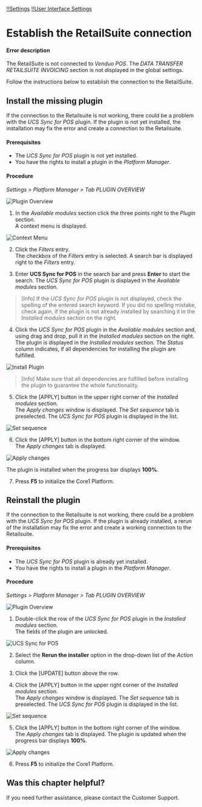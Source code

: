 [!!Settings](../../Settings/Overview/01_General.md)
[!!User Interface Settings](../../Settings/UserInterface/00_UserInterface.md)


# Establish the RetailSuite connection

#### Error description
The RetailSuite is not connected to *Venduo POS*. The *DATA TRANSFER RETAILSUITE INVOICING* section is not displayed in the global settings.

Follow the instructions below to establish the connection to the RetailSuite.


## Install the missing plugin

If the connection to the Retailsuite is not working, there could be a problem with the *UCS Sync for POS* plugin. If the plugin is not yet installed, the installation may fix the error and create a connection to the Retailsuite.

#### Prerequisites

- The *UCS Sync for POS* plugin is not yet installed.
- You have the rights to install a plugin in the *Platform Manager*.

#### Procedure

*Settings > Platform Manager > Tab PLUGIN OVERVIEW*

![Plugin Overview](../../Assets/Screenshots/Settings/PlatformManager/PluginOverview.png "[Plugin Overview]")

1. In the *Available modules* section click the three points right to the *Plugin* section.   
  A context menu is displayed.

  ![Context Menu](../../Assets/Screenshots/Settings/PlatformManager/ContextMenu.png "[Context Menu]")

2. Click the *Filters* entry.   
  The checkbox of the *Filters* entry is selected. A search bar is displayed right to the *Filters* entry.   

3. Enter **UCS Sync for POS** in the search bar and press **Enter** to start the search.
  The *UCS Sync for POS* plugin is displayed in the *Available modules* section.

  > [Info] If the *UCS Sync for POS* plugin is not displayed, check the spelling of the entered search keyword. If you did no spelling mistake, check again, if the plugin is not already installed by searching it in the *Installed modules* section on the right.

4. Click the *UCS Sync for POS* plugin in the *Available modules* section and, using drag and drop, pull it in the *Installed modules* section on the right.   
  The plugin is displayed in the *Installed modules* section. The *Status* column indicates, if all dependencies for installing the plugin are fulfilled.

  ![Install Plugin](../../Assets/Screenshots/Settings/PlatformManager/InstallPlugin.png "[Install Plugin]")

  > [Info] Make sure that all dependencies are fulfilled before installing the plugin to guarantee the whole functionality.

5. Click the [APPLY] button in the upper right corner of the *Installed modules* section.   
  The *Apply changes* window is displayed. The *Set sequence* tab is preselected. The *UCS Sync for POS* plugin is displayed in the list.

  ![Set sequence](../../Assets/Screenshots/Settings/PlatformManager/SetSequenceInstall.png "[Set sequence]")

6. Click the [APPLY] button in the bottom right corner of the window.   
  The *Apply changes* tab is displayed.

  ![Apply changes](../../Assets/Screenshots/Settings/PlatformManager/ApplyChanges.png "[Apply changes]")

  The plugin is installed when the progress bar displays **100%**.

7. Press **F5** to initialize the Core1 Platform.


## Reinstall the plugin

If the connection to the Retailsuite is not working, there could be a problem with the *UCS Sync for POS* plugin. If the plugin is already installed, a rerun of the installation may fix the error and create a working connection to the Retailsuite.

#### Prerequisites

- The *UCS Sync for POS* plugin is already yet installed.
- You have the rights to install a plugin in the *Platform Manager*.

#### Procedure

*Settings > Platform Manager > Tab PLUGIN OVERVIEW*

![Plugin Overview](../../Assets/Screenshots/Settings/PlatformManager/PluginOverview.png "[Plugin Overview]")

1. Double-click the row of the *UCS Sync for POS* plugin in the *Installed modules* section.  
  The fields of the plugin are unlocked.

  ![UCS Sync for POS](../../Assets/Screenshots/Settings/PlatformManager/UCSSyncPOS.png "[UCS Sync for POS]")

2. Select the **Rerun the installer** option in the drop-down list of the *Action* column.

3. Click the [UPDATE] button above the row.

4. Click the [APPLY] button in the upper right corner of the *Installed modules* section.   
  The *Apply changes* window is displayed. The *Set sequence* tab is preselected. The *UCS Sync for POS* plugin is displayed in the list.

  ![Set sequence](../../Assets/Screenshots/Settings/PlatformManager/SetSequenceRerun.png "[Set sequence]")

5. Click the [APPLY] button in the bottom right corner of the window.   
  The *Apply changes* tab is displayed. The plugin is updated when the progress bar displays **100%**.

  ![Apply changes](../../Assets/Screenshots/Settings/PlatformManager/ApplyChanges.png "[Apply changes]")

6. Press **F5** to initialize the Core1 Platform.



## Was this chapter helpful?

If you need further assistance, please contact the Customer Support.
